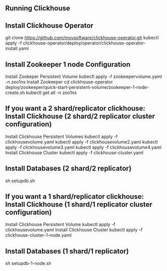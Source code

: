 Running Clickhouse
-----------------

Install Clickhouse Operator
-------------------------------
git clone https://github.com/movsoftware/clickhouse-operator.git
kubectl apply -f clickhouse-operator/deploy/operator/clickhouse-operator-install.yaml

Install Zookeeper 1 node Configuration
--------------------------------------
Install Zookeper Persistent Volume
kubectl apply -f zookeepervolume.yaml -n zoo1ns
Install Zookeeper
cd clickhouse-operator
deploy/zookeeper/quick-start-persistent-volume/zookeeper-1-node-create.sh
kubectl get all -n zoo1ns

If you want a 2 shard/replicator clickhouse:
Install Clickhouse (2 shard/2 replicator cluster configuration)
------------------
Install Clickhouse Persistent Volumes
kubectl apply -f clickhousevolume.yaml 
kubectl apply -f clickhousevolume2.yaml 
kubectl apply -f clickhousevolume3.yaml 
kubectl apply -f clickhousevolume4.yaml 
Install Clickhouse Cluster
kubectl apply -f clickhouse-cluster.yaml 


Install Databases (2 shard/2 replicator)
-----------------
sh setupdb.sh

If you want a 1 shard/replicator clickhouse:
Install Clickhouse (1 shard/1 replicator cluster configuration)
------------------
Install Clickhouse Persistent Volume
kubectl apply -f clickhousevolume.yaml
Install Clickhouse Cluster
kubectl apply -f clickhouse-cluster-1-node.yaml

Install Databases (1 shard/1 replicator)
-----------------
sh setupdb-1-node.sh



